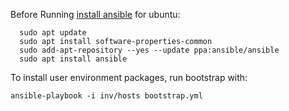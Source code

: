 Before Running [install ansible](https://docs.ansible.com/ansible/latest/installation_guide/index.html) for ubuntu:

```
  sudo apt update
  sudo apt install software-properties-common
  sudo add-apt-repository --yes --update ppa:ansible/ansible
  sudo apt install ansible
```

To install user environment packages, run bootstrap with:
```
ansible-playbook -i inv/hosts bootstrap.yml
```
